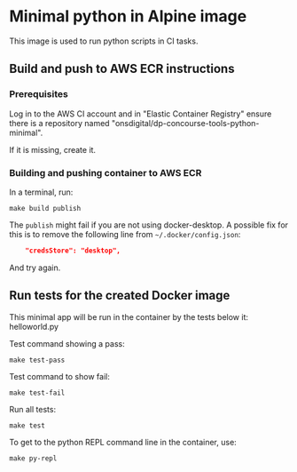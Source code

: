 # Minimal python in Alpine image

This image is used to run python scripts in CI tasks.

## Build and push to AWS ECR instructions

### Prerequisites

Log in to the AWS CI account and in "Elastic Container Registry" ensure there is a repository named "onsdigital/dp-concourse-tools-python-minimal".

If it is missing, create it.

### Building and pushing container to AWS ECR

In a terminal, run:

```shell
make build publish
```

The `publish` might fail if you are not using docker-desktop. A possible fix for this is to remove the following line from `~/.docker/config.json`:

```json
    "credsStore": "desktop",
```

And try again.

## Run tests for the created Docker image

This minimal app will be run in the container by the tests below it:
  helloworld.py

Test command showing a pass:

```shell
make test-pass
```

Test command to show fail:

```shell
make test-fail
```

Run all tests:

```shell
make test
```

To get to the python REPL command line in the container, use:

```shell
make py-repl
```
